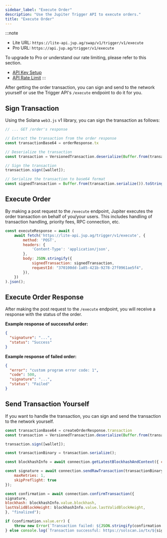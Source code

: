 ```yaml
---
sidebar_label: "Execute Order"
description: "Use the Jupiter Trigger API to execute orders."
title: "Execute Order"
---
```


<head>
    <title>Execute Order</title>
    <meta name="twitter:card" content="summary" />
</head>



:::note
- Lite URL: `https://lite-api.jup.ag/swap/v1/trigger/v1/execute`
- Pro URL: `https://api.jup.ag/trigger/v1/execute`

To upgrade to Pro or understand our rate limiting, please refer to this section.
- [API Key Setup](/docs/api-setup)
- [API Rate Limit](/docs/api-rate-limit)
:::

After getting the order transaction, you can sign and send to the network yourself or use the Trigger API's `/execute` endpoint to do it for you.

## Sign Transaction

Using the Solana `web3.js` v1 library, you can sign the transaction as follows:

```js
// ... GET /order's response

// Extract the transaction from the order response
const transactionBase64 = orderResponse.tx

// Deserialize the transaction
const transaction = VersionedTransaction.deserialize(Buffer.from(transactionBase64, 'base64'));

// Sign the transaction
transaction.sign([wallet]);

// Serialize the transaction to base64 format
const signedTransaction = Buffer.from(transaction.serialize()).toString('base64');
```

## Execute Order

By making a post request to the `/execute` endpoint, Jupiter executes the order transaction on behalf of you/your users. This includes handling of transaction handling, priority fees, RPC connection, etc.

```jsx
const executeResponse = await (
    await fetch('https://lite-api.jup.ag/trigger/v1/execute', {
        method: 'POST',
        headers: {
            'Content-Type': 'application/json',
        },
        body: JSON.stringify({
            signedTransaction: signedTransaction,
            requestId: "370100dd-1a85-421b-9278-27f0961ae5f4",
        }),
    })
).json();
```

## Execute Order Response

After making the post request to the `/execute` endpoint, you will receive a response with the status of the order.

**Example response of successful order:**

```json
{
  "signature": "...",
  "status": "Success"
}
```

**Example response of failed order:**

```json
{
  "error": "custom program error code: 1",
  "code": 500,
  "signature": "...",
  "status": "Failed"
}
```

## Send Transaction Yourself

If you want to handle the transaction, you can sign and send the transaction to the network yourself.

```jsx
const transactionBase64 = createOrderResponse.transaction
const transaction = VersionedTransaction.deserialize(Buffer.from(transactionBase64, 'base64'));

transaction.sign([wallet]);

const transactionBinary = transaction.serialize();

const blockhashInfo = await connection.getLatestBlockhashAndContext({ commitment: "finalized" });

const signature = await connection.sendRawTransaction(transactionBinary, {
    maxRetries: 1,
    skipPreflight: true
});

const confirmation = await connection.confirmTransaction({
signature,
blockhash: blockhashInfo.value.blockhash,
lastValidBlockHeight: blockhashInfo.value.lastValidBlockHeight,
}, "finalized");

if (confirmation.value.err) {
    throw new Error(`Transaction failed: ${JSON.stringify(confirmation.value.err)}\n\nhttps://solscan.io/tx/${signature}`);
} else console.log(`Transaction successful: https://solscan.io/tx/${signature}`);
```
